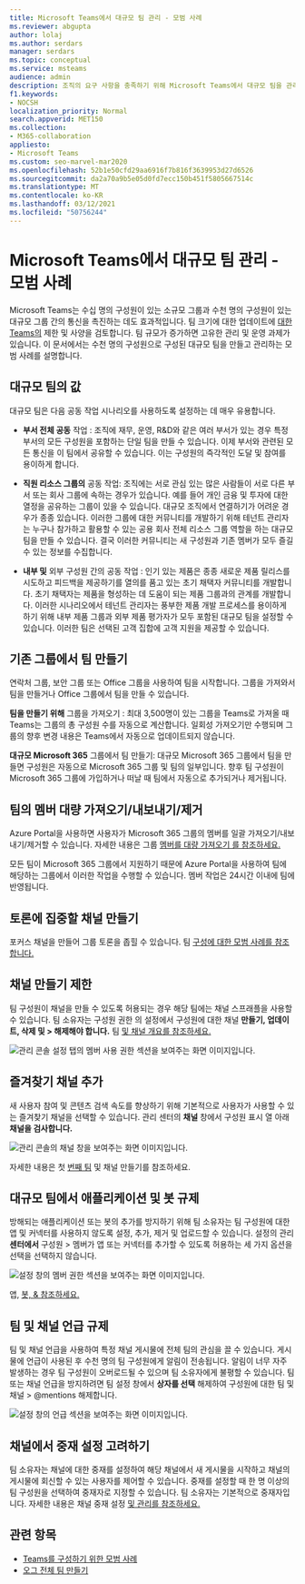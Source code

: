 ```yaml
---
title: Microsoft Teams에서 대규모 팀 관리 - 모범 사례
ms.reviewer: abgupta
author: lolaj
ms.author: serdars
manager: serdars
ms.topic: conceptual
ms.service: msteams
audience: admin
description: 조직의 요구 사항을 충족하기 위해 Microsoft Teams에서 대규모 팀을 관리하는 모범 사례에 대해 자세히 알아보습니다.
f1.keywords:
- NOCSH
localization_priority: Normal
search.appverid: MET150
ms.collection:
- M365-collaboration
appliesto:
- Microsoft Teams
ms.custom: seo-marvel-mar2020
ms.openlocfilehash: 52b1e50cfd29aa6916f7b816f3639953d27d6526
ms.sourcegitcommit: da2a70a9b5e05d0fd7ecc150b451f5805667514c
ms.translationtype: MT
ms.contentlocale: ko-KR
ms.lasthandoff: 03/12/2021
ms.locfileid: "50756244"
---
```

<a name="manage-large-teams-in-microsoft-teams---best-practices"></a>Microsoft Teams에서 대규모 팀 관리 - 모범 사례
======================================================

Microsoft Teams는 수십 명의 구성원이 있는 소규모 그룹과 수천 명의 구성원이 있는 대규모 그룹 간의 통신을 촉진하는 데도 효과적입니다. 팀 크기에 대한 업데이트에 [대한 Teams의](limits-specifications-teams.md) 제한 및 사양을 검토합니다. 팀 규모가 증가하면 고유한 관리 및 운영 과제가 있습니다. 이 문서에서는 수천 명의 구성원으로 구성된 대규모 팀을 만들고 관리하는 모범 사례를 설명합니다.

## <a name="value-of-large-teams"></a>대규모 팀의 값

대규모 팀은 다음 공동 작업 시나리오를 사용하도록 설정하는 데 매우 유용합니다.

- **부서 전체 공동** 작업 : 조직에 재무, 운영, R&D와 같은 여러 부서가 있는 경우 특정 부서의 모든 구성원을 포함하는 단일 팀을 만들 수 있습니다. 이제 부서와 관련된 모든 통신을 이 팀에서 공유할 수 있습니다. 이는 구성원의 즉각적인 도달 및 참여를 용이하게 합니다.

- **직원 리소스 그룹의** 공동 작업: 조직에는 서로 관심 있는 많은 사람들이 서로 다른 부서 또는 회사 그룹에 속하는 경우가 있습니다. 예를 들어 개인 금융 및 투자에 대한 열정을 공유하는 그룹이 있을 수 있습니다. 대규모 조직에서 연결하기가 어려운 경우가 종종 있습니다. 이러한 그룹에 대한 커뮤니티를 개발하기 위해 테넌트 관리자는 누구나 참가하고 활용할 수 있는 공용 회사 전체 리소스 그룹 역할을 하는 대규모 팀을 만들 수 있습니다. 결국 이러한 커뮤니티는 새 구성원과 기존 멤버가 모두 즐길 수 있는 정보를 수집합니다.

- **내부 및** 외부 구성원 간의 공동 작업 : 인기 있는 제품은 종종 새로운 제품 릴리스를 시도하고 피드백을 제공하기를 열의를 품고 있는 초기 채택자 커뮤니티를 개발합니다. 초기 채택자는 제품을 형성하는 데 도움이 되는 제품 그룹과의 관계를 개발합니다. 이러한 시나리오에서 테넌트 관리자는 풍부한 제품 개발 프로세스를 용이하게 하기 위해 내부 제품 그룹과 외부 제품 평가자가 모두 포함된 대규모 팀을 설정할 수 있습니다. 이러한 팀은 선택된 고객 집합에 고객 지원을 제공할 수 있습니다.

## <a name="create-teams-from-existing-groups"></a>기존 그룹에서 팀 만들기

연락처 그룹, 보안 그룹 또는 Office 그룹을 사용하여 팀을 시작합니다. 그룹을 가져와서 팀을 만들거나 Office 그룹에서 팀을 만들 수 있습니다.

**팀을 만들기 위해** 그룹을 가져오기 : 최대 3,500명이 있는 그룹을 Teams로 가져올 때 Teams는 그룹의 총 구성원 수를 자동으로 계산합니다. 일회성 가져오기만 수행되며 그룹의 향후 변경 내용은 Teams에서 자동으로 업데이트되지 않습니다.

**대규모 Microsoft 365** 그룹에서 팀 만들기: 대규모 Microsoft 365 그룹에서 팀을 만들면 구성원은 자동으로  Microsoft 365 그룹 및 팀의 일부입니다. 향후 팀 구성원이 Microsoft 365 그룹에 가입하거나 떠날 때 팀에서 자동으로 추가되거나 제거됩니다.

## <a name="bulk-importexportremove-members-in-a-team"></a>팀의 멤버 대량 가져오기/내보내기/제거

Azure Portal을 사용하면 사용자가 Microsoft 365 그룹의 멤버를 일괄 가져오기/내보내기/제거할 수 있습니다. 자세한 내용은 그룹 [멤버를 대량 가져오기 를 참조하세요.](https://docs.microsoft.com/azure/active-directory/enterprise-users/groups-bulk-import-members#to-bulk-import-group-members)

모든 팀이 Microsoft 365 그룹에서 지원하기 때문에 Azure Portal을 사용하여 팀에 해당하는 그룹에서 이러한 작업을 수행할 수 있습니다. 멤버 작업은 24시간 이내에 팀에 반영됩니다.

## <a name="create-channels-to-focus-discussions"></a>토론에 집중할 채널 만들기

포커스 채널을 만들어 그룹 토론을 좁힐 수 있습니다. 팀 [구성에 대한 모범 사례를 참조합니다.](best-practices-organizing.md)

## <a name="restrict-channel-creation"></a>채널 만들기 제한

팀 구성원이 채널을 만들 수 있도록 허용되는 경우 해당 팀에는 채널 스프래플을 사용할 수 있습니다. 팀 소유자는 구성원 권한 의 설정에서 구성원에 대한 채널 **만들기, 업데이트, 삭제 및 > 해제해야 합니다.** 팀 [및 채널 개요를 참조하세요.](teams-channels-overview.md)

![관리 콘솔 설정 탭의 멤버 사용 권한 섹션을 보여주는 화면 이미지입니다.](media/no-channel-creation.png "관리 콘솔 설정 탭의 구성원 사용 권한 섹션이 있는 화면 이미지입니다. 구성원이 채널을 만들거나 삭제할 수 있도록 허용 옵션이 선택되지 않습니다.")

## <a name="add-favorite-channels"></a>즐겨찾기 채널 추가

새 사용자 참여 및 콘텐츠 검색 속도를 향상하기 위해 기본적으로 사용자가 사용할 수 있는 즐겨찾기 채널을 선택할 수 있습니다. 관리 센터의 **채널** 창에서 구성원 표시 열 아래 **채널을 검사합니다.**

![관리 콘솔의 채널 창을 보여주는 화면 이미지입니다.](media/favorite-channels.png "관리자 콘솔의 채널 창을 보여주는 화면 이미지입니다. 일부 채널은 멤버에 대한 표시를 검사합니다.")

 자세한 내용은 첫 [번째 팀](get-started-with-teams-create-your-first-teams-and-channels.md) 및 채널 만들기를 참조하세요.

## <a name="regulate-applications-and-bots-in-large-teams"></a>대규모 팀에서 애플리케이션 및 봇 규제

방해되는 애플리케이션 또는 봇의 추가를 방지하기 위해 팀 소유자는 팀 구성원에 대한 앱 및 커넥터를 사용하지 않도록 설정, 추가, 제거 및 업로드할 수 있습니다. 설정의 관리 **센터에서** 구성원 > 멤버가 앱 또는 커넥터를 추가할 수 있도록 허용하는 세 가지 옵션을 선택을 선택하지 않습니다.

![설정 창의 멤버 권한 섹션을 보여주는 화면 이미지입니다.](media/disable-bots-connectors.png "설정 창의 멤버 권한 섹션을 보여 주는 화면 이미지입니다. 구성원이 앱 또는 커넥터를 추가할 수 있도록 허용하는 옵션이 선택되지 않습니다.")

앱, [봇, & 참조하세요.](deploy-apps-microsoft-teams-landing-page.md)

## <a name="regulate-team-and-channel-mentions"></a>팀 및 채널 언급 규제

팀 및 채널 언급을 사용하여 특정 채널 게시물에 전체 팀의 관심을 끌 수 있습니다. 게시물에 언급이 사용된 후 수천 명의 팀 구성원에게 알림이 전송됩니다. 알림이 너무 자주 발생하는 경우 팀 구성원이 오버로드될 수 있으며 팀 소유자에게 불평할 수 있습니다. 팀 또는 채널 언급을 방지하려면 팀 설정 창에서 **상자를 선택** 해제하여 구성원에 대한 팀 및 채널 > @mentions 해제합니다.

![설정 창의 언급 섹션을 보여주는 화면 이미지입니다.](media/no-at-mentions.png "설정 창의 언급 섹션을 보여주는 화면 이미지입니다. 표시 및 언론에 대한 구성원에게 액세스 권한을 부여하는 옵션은 선택되지 않습니다.")

## <a name="consider-setting-up-moderation-in-your-channels"></a>채널에서 중재 설정 고려하기

팀 소유자는 채널에 대한 중재를 설정하여 해당 채널에서 새 게시물을 시작하고 채널의 게시물에 회신할 수 있는 사용자를 제어할 수 있습니다. 중재를 설정할 때 한 명 이상의 팀 구성원을 선택하여 중재자로 지정할 수 있습니다. 팀 소유자는 기본적으로 중재자입니다. 자세한 내용은 채널 중재 설정 [및 관리를 참조하세요.](manage-channel-moderation-in-teams.md)

## <a name="related-topics"></a>관련 항목

- [Teams를 구성하기 위한 모범 사례](best-practices-organizing.md)
- [오그 전체 팀 만들기](create-an-org-wide-team.md)
